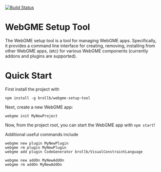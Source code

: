 [![Build Status](https://travis-ci.org/brollb/webgme-setup-tool.svg?branch=master)](https://travis-ci.org/brollb/webgme-cli)
# WebGME Setup Tool
The WebGME setup tool is a tool for managing WebGME apps. Specifically, it provides a command line interface for creating, removing, installing from other WebGME apps, (etc) for various WebGME components (currently addons and plugins are supported).

# Quick Start
First install the project with 

```
npm install -g brollb/webgme-setup-tool
```

Next, create a new WebGME app:

```
webgme init MyNewProject
```

Now, from the project root, you can start the WebGME app with `npm start`!

Additional useful commands include
```
webgme new plugin MyNewPlugin
webgme rm plugin MyNewPlugin
webgme add plugin CodeGenerator brollb/VisualConstraintLanguage

webgme new addOn MyNewAddOn
webgme rm addOn MyNewAddOn
```

